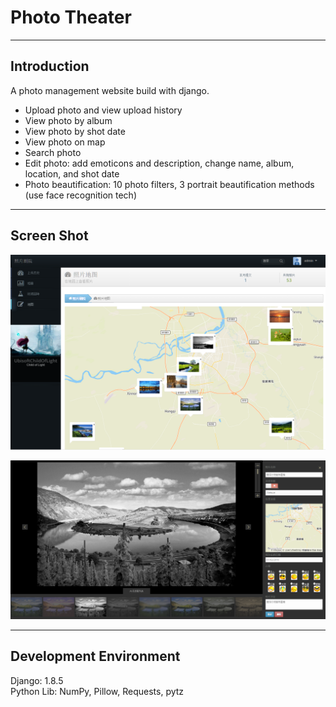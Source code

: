 # Photo Theater  

----  

## Introduction  
A photo management website build with django.  

- Upload photo and view upload history   
- View photo by album  
- View photo by shot date  
- View photo on map  
- Search photo  
- Edit photo: add emoticons and description, change name, album, location, and shot date  
- Photo beautification: 10 photo filters, 3 portrait beautification methods (use face recognition tech)  

----  

## Screen Shot  
![1](./ScreenShot/map.png)  
  
![1](./ScreenShot/filter.png)  

----

## Development Environment  
Django: 1.8.5  
Python Lib: NumPy, Pillow, Requests, pytz  
